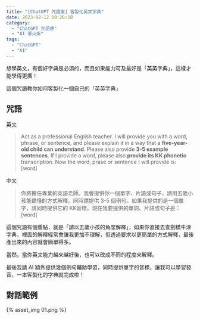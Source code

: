 ```yaml
---
title: "[ChatGPT 咒語庫] 客製化英文字典"
date: 2023-02-12 19:26:18
category:
  - "ChatGPT 咒語庫"
  - "AI 軍火庫"
tags:
  - "ChatGPT"
  - "AI"
---
```


想學英文，有個好字典是必須的，而且如果能力可及最好是「英英字典」，這樣才能學得更廣！

這個咒語教你如何客製化一個自己的「英英字典」

<!-- more -->

## 咒語

英文

> Act as a professional English teacher. I will provide you with a word, phrase, or sentence, and please explain it in a way that a **five-year-old child can understand**. Please also provide **3-5 example sentences**. If I provide a word, please also **provide its KK phonetic** transcription. Now the word, prase or sentence I will provide is: [word]

中文

> 你將擔任專業的英語老師。我會提供你一個單字、片語或句子，請用五歲小孩能聽懂的方式解釋。同時請提供 3-5 個例句。如果我提供的是一個單字，請同時提供它的 KK音標。現在我要提供的單詞、片語或句子是： [word]

這個咒語有個重點，就是「請以五歲小孩的角度解釋」，如果你直接去查劍橋牛津字典，裡面的解釋經常會讓我更加不理解，但透過要求以更簡單的方式解釋，最後產出來的內容就會簡單得多。

當然，當你英文能力越來越好後，也可以改成不同的程度來解釋。

最後我請 AI 額外提供幾個例句輔助學習，同時提供單字的音標，讓我可以學習發音，一本客製化的字典就完成啦！

## 對話範例

{% asset_img 01.png %}
